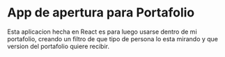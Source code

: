 # App de apertura para Portafolio

Esta aplicacion hecha en React es para luego usarse dentro de mi portafolio, creando un filtro de que tipo de persona lo esta mirando y que version del portafolio quiere recibir.

